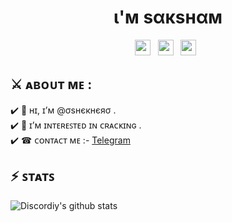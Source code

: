 <h1 align="center"> ι'м ѕαкѕнαм  </h1> 

<p align='center'> 
<a href="https://twitter.com/PirityWasHere"><img height="25" src="https://img.shields.io/badge/twitter-%231DA1F2.svg?&style=for-the-badge&logo=twitter&logoColor=white"></a>&nbsp;&nbsp;
<a href="https://discord.gg/BA7Nvw7T8Q"><img height="25" src="https://img.shields.io/badge/join discord-%23ffffff.svg?&style=for-the-badge&logo=discord&logoColor=blue"></a>&nbsp;&nbsp; 
<a href="https://uncoder.eu.org"><img height="25" src="https://img.shields.io/badge/Website-%23354230.svg?&style=for-the-badge&logo=medium&logoColor=white"></a>&nbsp;&nbsp;
</p>

## ⚔️ ᴀʙᴏᴜᴛ ᴍᴇ : <br>

✔️ 👋 ʜɪ, ɪ’ᴍ @σѕнєкнєяσ .<br>
✔️ 👀 ɪ’ᴍ ɪɴᴛᴇʀᴇꜱᴛᴇᴅ ɪɴ ᴄʀᴀᴄᴋɪɴɢ .<br>
✔️ ☎ ᴄᴏɴᴛᴀᴄᴛ ᴍᴇ :- <a href="https://t.me/OshekherO">Telegram</a><br>

## ⚡️ ꜱᴛᴀᴛꜱ 

![Discordiy's github stats](https://github-stats-alpha.vercel.app/api/?username=OshekharO)
